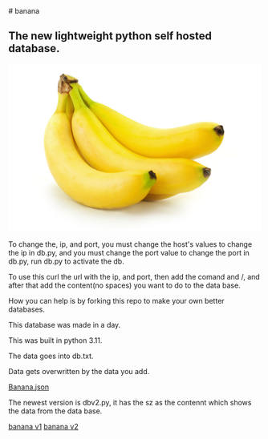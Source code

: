 <title>banana</title>
# banana
<h2>The new lightweight python self hosted database.</h2>
<img src="istock-162487071.jpg"></img>
<p>To change the, ip, and port, you must change the host's values to change the ip in db.py, and you must change the port value to change the port in db.py, run db.py to activate the db.</p>
<p>To use this curl the url with the ip, and port, then add the comand and /, and after that add the content(no spaces) you want to do to the data base.</p>
<p>How you can help is by forking this repo to make your own better databases.</p>
<p>This database was made in a day.</p>
<p>This was built in python 3.11.</p>
<p>The data goes into db.txt.</p>
<p>Data gets overwritten by the data you add.</p>
<a href="https://github.com/sap-ai/banana.json">Banana.json</a>
<p></p>
<p>The newest version is dbv2.py, it has the sz as the contennt which shows the data from the data base.</p>
<a href="https://github.com/sap-ai/banana/blob/main/db.py">banana v1</a>
<a href="https://github.com/sap-ai/banana/blob/main/dbv2.py">banana v2</a>
